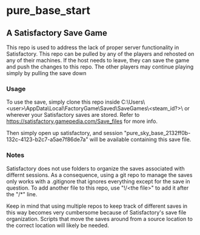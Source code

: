 # pure_base_start
## A Satisfactory Save Game

This repo is used to address the lack of proper server functionality in Satisfactory. This repo can be pulled by any of the players and rehosted on any of their machines. If the host needs to leave, they can save the game and push the changes to this repo. The other players may continue playing simply by pulling the save down

### Usage
To use the save, simply clone this repo inside C:\Users\\\<user>\AppData\Local\FactoryGame\Saved\SaveGames\\\<steam_id?>\\
or wherever your Satisfactory saves are stored. Refer to https://satisfactory.gamepedia.com/Save_files for more info.

Then simply open up satisfactory, and session "pure_sky_base_2132ff0b-132c-4123-b2c7-a5ae7f86de7a" will be available containing this save file.

### Notes
Satisfactory does not use folders to organize the saves associated with differnt sessions. As a consequence, using a git repo to manage the saves only works with a .gitignore that ignores everything except for the save in question. To add another file to this repo, use "!/\<the file>" to add it after the "/*" line. 

Keep in mind that using multiple repos to keep track of different saves in this way becomes very cumbersome because of Satisfactory's save file organization. Scripts that move the saves around from a source location to the correct location will likely be needed.